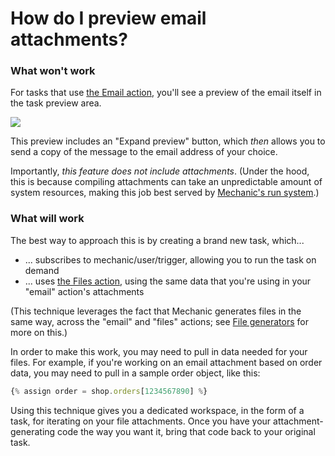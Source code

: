 # How do I preview email attachments?

### What won't work

For tasks that use [the Email action](../core-concepts/actions/action-types/email.md), you'll see a preview of the email itself in the task preview area.

![](https://s3.amazonaws.com/helpscout.net/docs/assets/5ddd799f2c7d3a7e9ae472fc/images/600f41e32e764327f87c22a8/file-PldK5WTNBy.png)

This preview includes an "Expand preview" button, which _then_ allows you to send a copy of the message to the email address of your choice.

Importantly, _this feature does not include attachments_. \(Under the hood, this is because compiling attachments can take an unpredictable amount of system resources, making this job best served by [Mechanic's run system](../core-concepts/runs/).\)

### What will work

The best way to approach this is by creating a brand new task, which...

* ... subscribes to mechanic/user/trigger, allowing you to run the task on demand
* ... uses [the Files action](../core-concepts/actions/action-types/files.md), using the same data that you're using in your "email" action's attachments

\(This technique leverages the fact that Mechanic generates files in the same way, across the "email" and "files" actions; see [File generators](../core-concepts/actions/file-generators/) for more on this.\)

In order to make this work, you may need to pull in data needed for your files. For example, if you're working on an email attachment based on order data, you may need to pull in a sample order object, like this:

```javascript
{% assign order = shop.orders[1234567890] %}
```

Using this technique gives you a dedicated workspace, in the form of a task, for iterating on your file attachments. Once you have your attachment-generating code the way you want it, bring that code back to your original task.

